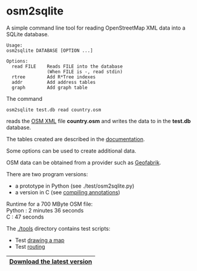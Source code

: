 # osm2sqlite

A simple command line tool for reading OpenStreetMap XML data into a SQLite database.

```
Usage:
osm2sqlite DATABASE [OPTION ...]

Options:
  read FILE    Reads FILE into the database
               (When FILE is -, read stdin)
  rtree        Add R*Tree indexes
  addr         Add address tables
  graph        Add graph table
```

The command
```
osm2sqlite test.db read country.osm
```
reads the [OSM XML](https://wiki.openstreetmap.org/wiki/OSM_XML) file **country.osm**
and writes the data to in the **test.db** database.

The tables created are described in the [documentation](doc/osm2sqlite.md).

Some options can be used to create additional data.

OSM data can be obtained from a provider such as [Geofabrik](https://download.geofabrik.de).

There are two program versions:  
- a prototype in Python (see ./test/osm2sqlite.py)
- a version in C (see [compiling annotations](doc/compiling_annotations.md))

Runtime for a 700 MByte OSM file:  
Python : 2 minutes 36 seconds  
C      : 47 seconds  

The [./tools](doc/tools.md) directory contains test scripts:  
- Test [drawing a map](doc/drawing_a_map.md)  
- Test [routing](doc/routing.md)  


|[**Download the latest version**](https://github.com/osmzoso/osm2sqlite/releases/latest)|
|----------------------------------------------------------------------------------------|


